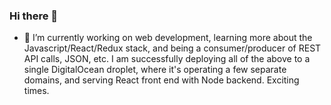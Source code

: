 ### Hi there 👋

<!--
**ggroce/ggroce** is a ✨ _special_ ✨ repository because its `README.md` (this file) appears on your GitHub profile.

Here are some ideas to get you started:

- 🔭 I’m currently working on ...
- 🌱 I’m currently learning ...
- 👯 I’m looking to collaborate on ...
- 🤔 I’m looking for help with ...
- 💬 Ask me about ...
- 📫 How to reach me: ...
- 😄 Pronouns: ...
- ⚡ Fun fact: ...
-->

- 🔭 I’m currently working on web development, learning more about the Javascript/React/Redux stack, and being a consumer/producer of REST API calls, JSON, etc.  I am successfully deploying all of the above to a single DigitalOcean droplet, where it's operating a few separate domains, and serving React front end with Node backend.  Exciting times.  
